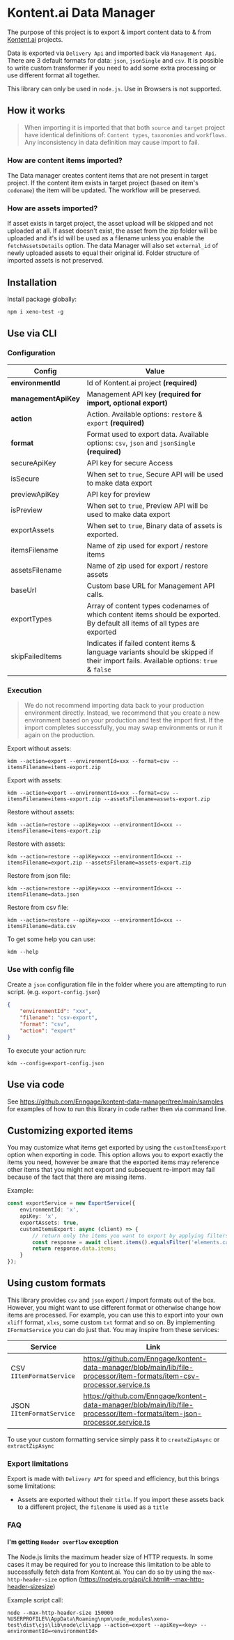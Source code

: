 # Kontent.ai Data Manager

The purpose of this project is to export & import content data to & from [Kontent.ai](https://kontent.ai) projects.

Data is exported via `Delivery Api` and imported back via `Management Api`. There are 3 default formats for data:
`json`, `jsonSingle` and `csv`. It is possible to write custom transformer if you need to add some extra processing or
use different format all together.

This library can only be used in `node.js`. Use in Browsers is not supported.

## How it works

> When importing it is imported that that both `source` and `target` project have identical definitions of:
> `Content types`, `taxonomies` and `workflows`. Any inconsistency in data definition may cause import to fail.

### How are content items imported?

The Data manager creates content items that are not present in target project. If the content item exists in target
project (based on item's `codename`) the item will be updated. The workflow will be preserved.

### How are assets imported?

If asset exists in target project, the asset upload will be skipped and not uploaded at all. If asset doesn't exist, the
asset from the zip folder will be uploaded and it's id will be used as a filename unless you enable the
`fetchAssetsDetails` option. The data Manager will also set `external_id` of newly uploaded assets to equal their
original id. Folder structure of imported assets is not preserved.

## Installation

Install package globally:

`npm i xeno-test -g`

## Use via CLI

### Configuration

| Config               | Value                                                                                                                              |
| -------------------- | ---------------------------------------------------------------------------------------------------------------------------------- |
| **environmentId**    | Id of Kontent.ai project **(required)**                                                                                            |
| **managementApiKey** | Management API key **(required for import, optional export)**                                                                      |
| **action**           | Action. Available options: `restore` & `export` **(required)**                                                                     |
| **format**           | Format used to export data. Available options: `csv`, `json` and `jsonSingle` **(required)**                                       |
| secureApiKey         | API key for secure Access                                                                                                          |
| isSecure             | When set to `true`, Secure API will be used to make data export                                                                    |
| previewApiKey        | API key for preview                                                                                                                |
| isPreview            | When set to `true`, Preview API will be used to make data export                                                                   |
| exportAssets         | When set to `true`, Binary data of assets is exported.                                                                             |
| itemsFilename        | Name of zip used for export / restore items                                                                                        |
| assetsFilename       | Name of zip used for export / restore assets                                                                                       |
| baseUrl              | Custom base URL for Management API calls.                                                                                          |
| exportTypes          | Array of content types codenames of which content items should be exported. By default all items of all types are exported         |
| skipFailedItems      | Indicates if failed content items & language variants should be skipped if their import fails. Available options: `true` & `false` |

### Execution

> We do not recommend importing data back to your production environment directly. Instead, we recommend that you create
> a new environment based on your production and test the import first. If the import completes successfully, you may
> swap environments or run it again on the production.

Export without assets:

`kdm --action=export --environmentId=xxx --format=csv --itemsFilename=items-export.zip`

Export with assets:

`kdm --action=export --environmentId=xxx --format=csv --itemsFilename=items-export.zip --assetsFilename=assets-export.zip`

Restore without assets:

`kdm --action=restore --apiKey=xxx --environmentId=xxx --itemsFilename=items-export.zip`

Restore with assets:

`kdm --action=restore --apiKey=xxx --environmentId=xxx --itemsFilename=export.zip --assetsFilename=assets-export.zip`

Restore from json file:

`kdm --action=restore --apiKey=xxx --environmentId=xxx --itemsFilename=data.json`

Restore from csv file:

`kdm --action=restore --apiKey=xxx --environmentId=xxx --itemsFilename=data.csv`

To get some help you can use:

`kdm --help`

### Use with config file

Create a `json` configuration file in the folder where you are attempting to run script. (e.g. `export-config.json`)

```json
{
    "environmentId": "xxx",
    "filename": "csv-export",
    "format": "csv",
    "action": "export"
}
```

To execute your action run:

`kdm --config=export-config.json`

## Use via code

See https://github.com/Enngage/kontent-data-manager/tree/main/samples for examples of how to run this library in code
rather then via command line.

## Customizing exported items

You may customize what items get exported by using the `customItemsExport` option when exporting in code. This option
allows you to export exactly the items you need, however be aware that the exported items may reference other items that
you might not export and subsequent re-import may fail because of the fact that there are missing items.

Example:

```typescript
const exportService = new ExportService({
    environmentId: 'x',
    apiKey: 'x',
    exportAssets: true,
    customItemsExport: async (client) => {
        // return only the items you want to export by applying filters, parameters etc..
        const response = await client.items().equalsFilter('elements.category', 'scifi').toAllPromise();
        return response.data.items;
    }
});
```

## Using custom formats

This library provides `csv` and `json` export / import formats out of the box. However, you might want to use different
format or otherwise change how items are processed. For example, you can use this to export into your own `xliff`
format, `xlxs`, some custom `txt` format and so on. By implementing `IFormatService` you can do just that. You may
inspire from these services:

| Service                    | Link                                                                                                                     |
| -------------------------- | ------------------------------------------------------------------------------------------------------------------------ |
| CSV `IItemFormatService `  | https://github.com/Enngage/kontent-data-manager/blob/main/lib/file-processor/item-formats/item-csv-processor.service.ts  |
| JSON `IItemFormatService ` | https://github.com/Enngage/kontent-data-manager/blob/main/lib/file-processor/item-formats/item-json-processor.service.ts |

To use your custom formatting service simply pass it to `createZipAsync` or `extractZipAsync`

### Export limitations

Export is made with `Delivery API` for speed and efficiency, but this brings some limitations:

-   Assets are exported without their `title`. If you import these assets back to a different project, the `filename` is
    used as a `title`

### FAQ

#### I'm getting `Header overflow` exception

The Node.js limits the maximum header size of HTTP requests. In some cases it may be required for you to increase this
limitation to be able to successfully fetch data from Kontent.ai. You can do so by using the `max-http-header-size`
option (https://nodejs.org/api/cli.html#--max-http-header-sizesize)

Example script call:

```
node --max-http-header-size 150000 %USERPROFILE%\AppData\Roaming\npm\node_modules\xeno-test\dist\cjs\lib\node\cli\app --action=export --apiKey=<key> --environmentId=<environmentId>
```
